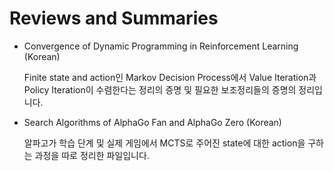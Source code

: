 # Reviews and Summaries


* Convergence of Dynamic Programming in Reinforcement Learning (Korean)

   Finite state and action인 Markov Decision Process에서 Value Iteration과 Policy Iteration이 수렴한다는 정리의 증명 및 필요한 보조정리들의 증명의 정리입니다.

 
* Search Algorithms of AlphaGo Fan and AlphaGo Zero (Korean)

   알파고가 학습 단계 및 실제 게임에서 MCTS로 주어진 state에 대한 action을 구하는 과정을 따로 정리한 파일입니다.
